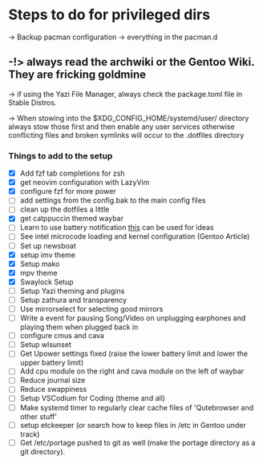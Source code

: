# Steps to do for privileged dirs

-> Backup pacman configuration
-> everything in the pacman.d 

-!> always read the archwiki or the Gentoo Wiki. They are fricking goldmine 
-

-> if using the Yazi File Manager, always check the package.toml file in Stable Distros.

-> When stowing into the $XDG_CONFIG_HOME/systemd/user/ directory always stow those first and then enable any user services
    otherwise conflicting files and broken symlinks will occur to the .dotfiles directory

### Things to add to the setup

- [X] Add fzf tab completions for zsh
- [X] get neovim configuration with LazyVim
- [X] configure fzf for more power
- [ ] add settings from the config.bak to the main config files
- [ ] clean up the dotfiles a little
- [X] get catppuccin themed waybar
- [ ] Learn to use battery notification [this](https://github.com/meribold/dotfiles) can be used for ideas
- [ ] See intel microcode loading and kernel configuration (Gentoo Article)
- [ ] Set up newsboat
- [X] setup imv theme
- [X] Setup mako
- [X] mpv theme
- [X] Swaylock Setup
- [ ] Setup Yazi theming and plugins
- [ ] Setup zathura and transparency
- [ ] Use mirrorselect for selecting good mirrors
- [ ] Write a event for pausing Song/Video on unplugging earphones and playing them when plugged back in
- [ ] configure cmus and cava
- [ ] Setup wlsunset
- [ ] Get Upower settings fixed (raise the lower battery limit and lower the upper battery limit)
- [ ] Add cpu module on the right and cava module on the left of waybar
- [ ] Reduce journal size 
- [ ] Reduce swappiness
- [ ] Setup VSCodium for Coding (theme and all)
- [ ] Make systemd timer to regularly clear cache files of 'Qutebrowser and other stuff'
- [ ] setup etckeeper (or search how to keep files in /etc in Gentoo under track)
- [ ] Get /etc/portage pushed to git as well (make the portage directory as a git directory).
